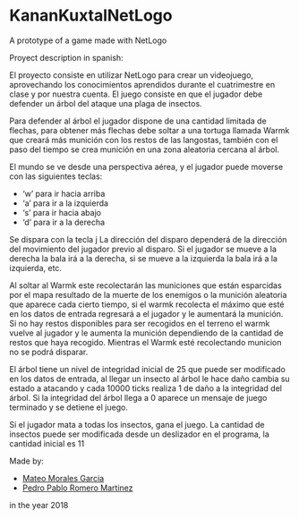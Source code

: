 # KananKuxtalNetLogo
A prototype of a game made with NetLogo

Proyect description in spanish:

El proyecto consiste en utilizar NetLogo para crear un videojuego, aprovechando los
conocimientos aprendidos durante el cuatrimestre en clase y por nuestra cuenta. El juego
consiste en que el jugador debe defender un árbol del ataque una plaga de insectos. 

Para defender al árbol el jugador dispone de una cantidad limitada de flechas, para obtener
más flechas debe soltar a una tortuga llamada Warmk que creará más munición con los
restos de las langostas, también con el paso del tiempo se crea munición en una zona
aleatoria cercana al árbol.

El mundo se ve desde una perspectiva aérea, y el jugador puede moverse con las
siguientes teclas:

- ‘w’ para ir hacia arriba
- ‘a’ para ir a la izquierda
- ‘s’ para ir hacia abajo
- ‘d’ para ir a la derecha

Se dispara con la tecla j
La dirección del disparo dependerá de la dirección del movimiento del jugador previo al
disparo. Si el jugador se mueve a la derecha la bala irá a la derecha, si se mueve a la
izquierda la bala irá a la izquierda, etc.

Al soltar al Warmk este recolectarán las municiones que están esparcidas por el mapa
resultado de la muerte de los enemigos o la munición aleatoria que aparece cada cierto
tiempo, si el warmk recolecta el máximo que esté en los datos de entrada regresará a el
jugador y le aumentará la munición. Si no hay restos disponibles para ser recogidos en el
terreno el warmk vuelve al jugador y le aumenta la munición dependiendo de la cantidad de
restos que haya recogido. Mientras el Warmk esté recolectando municion no se podrá
disparar. 

El árbol tiene un nivel de integridad inicial de 25 que puede ser modificado en los datos de
entrada, al llegar un insecto al árbol le hace daño cambia su estado a atacando y cada
10000 ticks realiza 1 de daño a la integridad del árbol.
Si la integridad del árbol llega a 0 aparece un mensaje de juego terminado y se detiene el
juego.

Si el jugador mata a todas los insectos, gana el juego. La cantidad de insectos puede ser
modificada desde un deslizador en el programa, la cantidad inicial es 11

Made by:

- [Mateo Morales Garcia](https://github.com/humansonofhuman)
- [Pedro Pablo Romero Martinez](https://github.com/KabutoYamato)

in the year 2018
